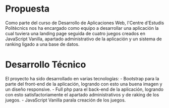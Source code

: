 <h1>Propuesta</h1>
<p>
  Como parte del curso de Desarrollo de Aplicaciones Web, l'Centre d'Estudis Politècnics nos ha encargado como equipo a desarrollar una aplicación la cual tuviera una landing page seguida
   de cuatro juegos creados en JavaScript Vanilla, apartado administrativo de la aplicación y un sistema de ranking ligado a una base de datos.
</p>

<h1>Desarrollo Técnico</h1>
<p>
  El proyecto ha sido desarrollado en varias tecnologías:
  - Bootstrap para la parte del front-end de la aplicación, logrando con esto una buena imagen y un diseño responsive.
  - Full php para el back-end de la aplicación, logrando con esto satisfactoriamente el apartado administrativos y de raking de los juegos.
  - JavaScript Vanilla parala creación de los juegos.
</p>
